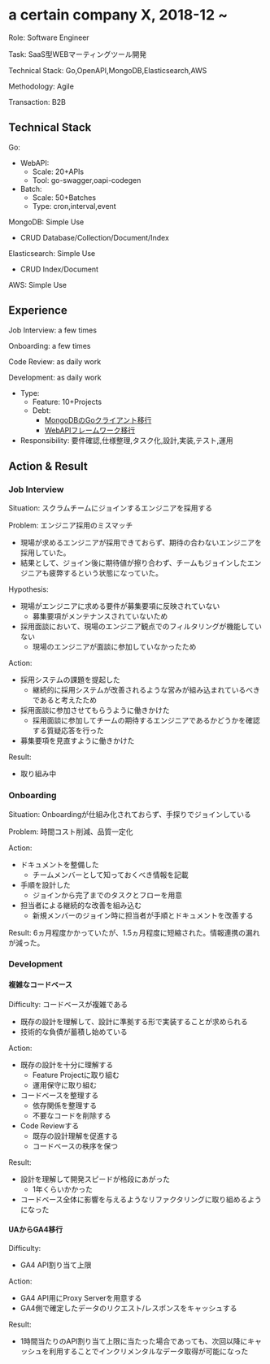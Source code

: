 # a certain company X, 2018-12 ~

Role: Software Engineer

Task: SaaS型WEBマーティングツール開発

Technical Stack: Go,OpenAPI,MongoDB,Elasticsearch,AWS

Methodology: Agile

Transaction: B2B

## Technical Stack

Go:
- WebAPI:
  - Scale: 20+APIs
  - Tool: go-swagger,oapi-codegen
- Batch:
  - Scale: 50+Batches
  - Type: cron,interval,event

MongoDB: Simple Use
- CRUD Database/Collection/Document/Index

Elasticsearch: Simple Use
- CRUD Index/Document

AWS: Simple Use

## Experience

Job Interview: a few times

Onboarding: a few times

Code Review: as daily work

Development: as daily work
- Type:
  - Feature: 10+Projects
  - Debt:
    - [MongoDBのGoクライアント移行](../replace-mongodb-go-client/README.md)
    - [WebAPIフレームワーク移行](../replace-web-api-framework/README.md)
- Responsibility: 要件確認,仕様整理,タスク化,設計,実装,テスト,運用

## Action & Result

### Job Interview

Situation: スクラムチームにジョインするエンジニアを採用する

Problem: エンジニア採用のミスマッチ
- 現場が求めるエンジニアが採用できておらず、期待の合わないエンジニアを採用していた。
- 結果として、ジョイン後に期待値が擦り合わず、チームもジョインしたエンジニアも疲弊するという状態になっていた。

Hypothesis:
- 現場がエンジニアに求める要件が募集要項に反映されていない
  - 募集要項がメンテナンスされていないため
- 採用面談において、現場のエンジニア観点でのフィルタリングが機能していない
  - 現場のエンジニアが面談に参加していなかったため

Action:
- 採用システムの課題を提起した
  - 継続的に採用システムが改善されるような営みが組み込まれているべきであると考えたため
- 採用面談に参加させてもらうように働きかけた
  - 採用面談に参加してチームの期待するエンジニアであるかどうかを確認する質疑応答を行った
- 募集要項を見直すように働きかけた

Result:
- 取り組み中

### Onboarding

Situation: Onboardingが仕組み化されておらず、手探りでジョインしている

Problem: 時間コスト削減、品質一定化

Action:
- ドキュメントを整備した
  - チームメンバーとして知っておくべき情報を記載
- 手順を設計した
  - ジョインから完了までのタスクとフローを用意
- 担当者による継続的な改善を組み込む
  - 新規メンバーのジョイン時に担当者が手順とドキュメントを改善する

Result: 6ヵ月程度かかっていたが、1.5ヵ月程度に短縮された。情報連携の漏れが減った。

### Development

#### 複雑なコードベース

Difficulty: コードベースが複雑である
- 既存の設計を理解して、設計に準拠する形で実装することが求められる
- 技術的な負債が蓄積し始めている

Action:
- 既存の設計を十分に理解する
  - Feature Projectに取り組む
  - 運用保守に取り組む
- コードベースを整理する
  - 依存関係を整理する
  - 不要なコードを削除する
- Code Reviewする
  - 既存の設計理解を促進する
  - コードベースの秩序を保つ

Result:
- 設計を理解して開発スピードが格段にあがった
  - 1年くらいかかった
- コードベース全体に影響を与えるようなリファクタリングに取り組めるようになった

#### UAからGA4移行

Difficulty:
- GA4 API割り当て上限

Action:
- GA4 API用にProxy Serverを用意する
- GA4側で確定したデータのリクエスト/レスポンスをキャッシュする

Result:
- 1時間当たりのAPI割り当て上限に当たった場合であっても、次回以降にキャッシュを利用することでインクリメンタルなデータ取得が可能になった

